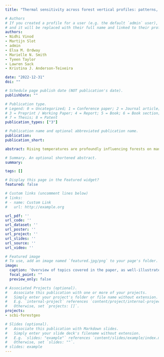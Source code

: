 ```yaml
---
title: "Thermal sensitivity across forest vertical profiles: patterns, mechanisms, and ecological implications [in review]"

# Authors
# If you created a profile for a user (e.g. the default `admin` user), write the username (folder name) here
# and it will be replaced with their full name and linked to their profile.
authors:
- Nidhi Vinod
- Martijn Slot
- admin
- Elsa M. Ordway
- Marielle N. Smith
- Tyeen Taylor
- Lawren Sack
- Kristina J. Anderson-Teixeira

date: "2022-12-31"
doi: ""

# Schedule page publish date (NOT publication's date).
publishDate: ""

# Publication type.
# Legend: 0 = Uncategorized; 1 = Conference paper; 2 = Journal article;
# 3 = Preprint / Working Paper; 4 = Report; 5 = Book; 6 = Book section;
# 7 = Thesis; 8 = Patent
publication_types: ["3"]

# Publication name and optional abbreviated publication name.
publication: 
publication_short: 

abstract: Rising temperatures are profoundly influencing forests on many scales with potentially strong variation vertically across forest strata. Using published research and new analyses, we evaluate how environmental conditions, leaf temperatures, and foliar traits and metabolism vary across vertical gradients, shaping whole-tree ecology and ecosystem function. In forests with dense canopies, canopy leaves are exposed to higher solar radiation and evaporative demand than understory leaves, and can experience elevated leaf temperature ($T_{leaf}$), particularly when transpirational cooling is curtailed by limited stomatal conductance.  However, foliar traits that also vary strongly across height or light gradients can partially mitigate the elevation of Tleaf in the upper canopy. Leaf metabolism generally increases with height across the vertical gradient, and tall trees have higher absolute metabolic capacity and growth at both individual and ecosystem levels. Yet, differences in thermal sensitivity and damage thresholds across the gradient are modest. Under climate warming and increased drought, larger trees can face disproportionate stress, yet understory trees have fewer cooling mechanisms and thus  may be impacted the most under hot, humid conditions, or when the buffering provided by large trees is lost.

# Summary. An optional shortened abstract.
summary: 

tags: []

# Display this page in the Featured widget?
featured: false

# Custom links (uncomment lines below)
# links:
# - name: Custom Link
#   url: http://example.org

url_pdf: ''
url_code: ''
url_dataset: ''
url_poster: ''
url_project: ''
url_slides: ''
url_source: ''
url_video: ''

# Featured image
# To use, add an image named `featured.jpg/png` to your page's folder.
image:
  caption: 'Overview of topics covered in the paper, as well-illustrated by the first author, Nidhi Vinod'
  focal_point: ""
  preview_only: false

# Associated Projects (optional).
#   Associate this publication with one or more of your projects.
#   Simply enter your project's folder or file name without extension.
#   E.g. `internal-project` references `content/project/internal-project/index.md`.
#   Otherwise, set `projects: []`.
projects:
- scbi-forestgeo

# Slides (optional).
#   Associate this publication with Markdown slides.
#   Simply enter your slide deck's filename without extension.
#   E.g. `slides: "example"` references `content/slides/example/index.md`.
#   Otherwise, set `slides: ""`.
# slides: example
---
```

